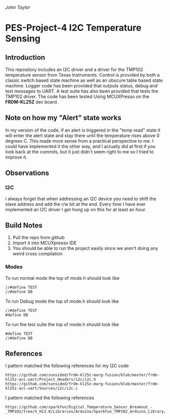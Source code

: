 *John Taylor*
# PES-Project-4 I2C Temperature Sensing
## Introduction
This repository includes an I2C driver and a driver for the TMP102 temperature sensor from Texas Instruments. Control is provided by both a classic switch based state machine as well as an obscure table based state machine. Logger code has been provided that outputs status, debug and test messages to UART. A test suite has also been provided that tests the TMP102 driver. The code has been tested Using MCUXPresso on the **FRDM-KL25Z** dev board.

## Note on how my "Alert" state works
In my version of the code, if an alert is triggered in the "temp read" state it will enter the alert state and stay there until the temperature rises above 0 degrees C. This made more sense from a practical perspective to me. I could have implemented it the other way, and I actually did at first if you look back at the commits, but it just didn't seem right to me so I tried to improve it.

## Observations

### I2C
I always forget that when addressing an I2C device you need to shift the slave address and add the r/w bit at the end. Every time I have ever implemented an I2C driver I get hung up on this for at least an hour.


## Build Notes
1. Pull the repo from github
2. Import it into MCUXpresso IDE
3. You should be able to run the project easily since we aren't doing any weird cross compilation
### Modes
To run normal mode the top of  mode.h should look like
~~~
//#define TEST
//#define DB
~~~
To run Debug  mode the top of mode.h should look like
~~~
//#define TEST
#define DB
~~~
To run the test suite  the top of  mode.h should look like
~~~
#define TEST
//#define DB
~~~

## References
I pattern matched the following references for my I2C code
~~~
https://github.com/sunsided/frdm-kl25z-marg-fusion/blob/master/frdm-kl25z-acc-uart/Project_Headers/i2c/i2c.h
https://github.com/sunsided/frdm-kl25z-marg-fusion/blob/master/frdm-kl25z-acc-uart/Sources/i2c/i2c.c
~~~
I pattern matched the following references 
~~~
https://github.com/sparkfun/Digital_Temperature_Sensor_Breakout_-_TMP102/tree/V_H13.0/Libraries/Arduino/SparkFun_TMP102_Arduino_Library/src
~~~
